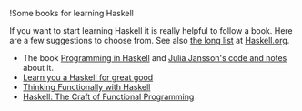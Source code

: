 !Some books for learning Haskell

If you want to start learning Haskell it is really helpful to follow a
book. Here are a few suggestions to choose from. See also
[the long list](https://www.haskell.org/documentation) at
[Haskell.org](https://www.haskell.org/).

* The book [Programming in Haskell](https://www.cs.nott.ac.uk/~gmh/book.html) and [Julia Jansson's code and notes](https://github.com/juliajansson/ProgrammingInHaskell) about it.
* [Learn you a Haskell for great good](http://learnyouahaskell.com/)
* [Thinking Functionally with Haskell](http://www.cambridge.org/us/academic/subjects/computer-science/programming-languages-and-applied-logic/thinking-functionally-haskell)
* [Haskell: The Craft of Functional Programming](http://www.haskellcraft.com/craft3e/Home.html)
